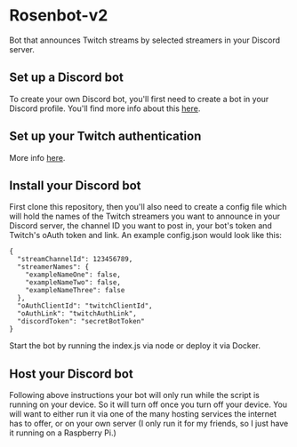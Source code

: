# Rosenbot-v2
Bot that announces Twitch streams by selected streamers in your Discord server.

## Set up a Discord bot
To create your own Discord bot, you'll first need to create a bot in your Discord profile. You'll find more info about this [here](https://discord.com/developers/docs/intro).

## Set up your Twitch authentication
More info [here](https://dev.twitch.tv/docs/authentication).

## Install your Discord bot
First clone this repository, then you'll also need to create a config file which will hold the names of the Twitch streamers you want to announce in your Discord server, the channel ID you want to post in, your bot's token and Twitch's oAuth token and link.
An example config.json would look like this:
```
{
  "streamChannelId": 123456789,
  "streamerNames": {
    "exampleNameOne": false,
    "exampleNameTwo": false,
    "exampleNameThree": false
  },
  "oAuthClientId": "twitchClientId",
  "oAuthLink": "twitchAuthLink",
  "discordToken": "secretBotToken"
}
```
Start the bot by running the index.js via node or deploy it via Docker.

## Host your Discord bot
Following above instructions your bot will only run while the script is running on your device. So it will turn off once you turn off your device. 
You will want to either run it via one of the many hosting services the internet has to offer, or on your own server (I only run it for my friends, so I just have it running on a Raspberry Pi.)
